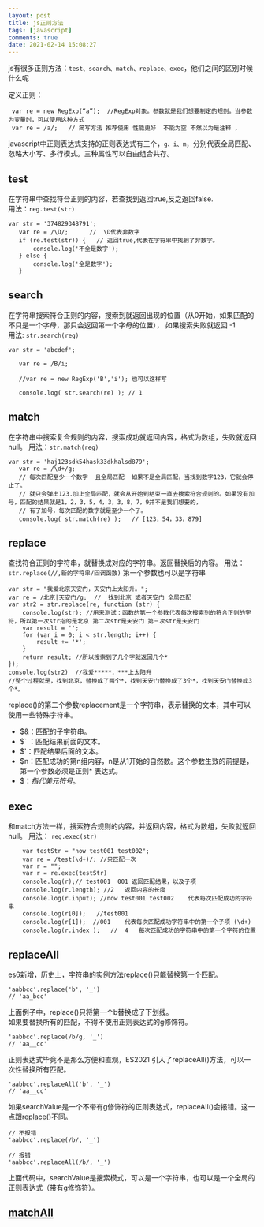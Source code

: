 ```yaml
---
layout: post
title: js正则方法
tags: [javascript]
comments: true
date: 2021-02-14 15:08:27
---
```


js有很多正则方法：`test、search、match、replace、exec`，他们之间的区别时候什么呢

<!-- more -->

定义正则：
```
 var re = new RegExp(“a”);  //RegExp对象。参数就是我们想要制定的规则。当参数为变量时，可以使用这种方式
 var re = /a/;   // 简写方法 推荐使用 性能更好  不能为空 不然以为是注释 ，
```

javascript中正则表达式支持的正则表达式有三个，`g、i、m`，分别代表全局匹配、忽略大小写、多行模式。三种属性可以自由组合共存。

## test
在字符串中查找符合正则的内容，若查找到返回true,反之返回false.  
用法：`reg.test(str)`
```
var str = '374829348791';
   var re = /\D/;      //  \D代表非数字
   if (re.test(str)) {   // 返回true,代表在字符串中找到了非数字。
       console.log('不全是数字');
   } else {
       console.log('全是数字');
   }
```

## search
在字符串搜索符合正则的内容，搜索到就返回出现的位置（从0开始，如果匹配的不只是一个字母，那只会返回第一个字母的位置）， 如果搜索失败就返回 -1  
用法: `str.search(reg)`
```
var str = 'abcdef';

   var re = /B/i;

   //var re = new RegExp('B','i'); 也可以这样写

   console.log( str.search(re) ); // 1
```

## match
在字符串中搜索复合规则的内容，搜索成功就返回内容，格式为数组，失败就返回null。
用法：`str.match(reg)`
```
var str = 'haj123sdk54hask33dkhalsd879';
   var re = /\d+/g;   
   // 每次匹配至少一个数字  且全局匹配  如果不是全局匹配，当找到数字123，它就会停止了。
   // 就只会弹出123.加上全局匹配，就会从开始到结束一直去搜索符合规则的。如果没有加号，匹配的结果就是1，2，3，5，4，3，3，8，7，9并不是我们想要的，
   // 有了加号，每次匹配的数字就是至少一个了。
   console.log( str.match(re) );   // [123，54，33，879]
```

## replace
查找符合正则的字符串，就替换成对应的字符串。返回替换后的内容。
用法： `str.replace(//,新的字符串/回调函数)`
第一个参数也可以是字符串

```
var str = "我爱北京天安门，天安门上太阳升。";
var re = /北京|天安门/g;  //  找到北京 或者天安门 全局匹配
var str2 = str.replace(re, function (str) {
    console.log(str); //用来测试：函数的第一个参数代表每次搜索到的符合正则的字符，所以第一次str指的是北京 第二次str是天安门 第三次str是天安门
    var result = '';
    for (var i = 0; i < str.length; i++) {
        result += '*';
    }
    return result; //所以搜索到了几个字就返回几个*
});
console.log(str2)  //我爱*****，***上太阳升
//整个过程就是，找到北京，替换成了两个*，找到天安门替换成了3个*，找到天安门替换成3个*。

```
replace()的第二个参数replacement是一个字符串，表示替换的文本，其中可以使用一些特殊字符串。
* $&：匹配的子字符串。
* $` ：匹配结果前面的文本。
* $'：匹配结果后面的文本。
* $n：匹配成功的第n组内容，n是从1开始的自然数。这个参数生效的前提是，第一个参数必须是正则* 表达式。
* $$：指代美元符号$。

## exec
和match方法一样，搜索符合规则的内容，并返回内容，格式为数组，失败就返回null。
用法： `reg.exec(str)`
```
    var testStr = "now test001 test002";
    var re = /test(\d+)/; //只匹配一次
    var r = "";
    var r = re.exec(testStr)
    console.log(r);// test001  001 返回匹配结果，以及子项
    console.log(r.length); //2   返回内容的长度
    console.log(r.input); //now test001 test002    代表每次匹配成功的字符串
    console.log(r[0]);   //test001
    console.log(r[1]);  //001    代表每次匹配成功字符串中的第一个子项 (\d+)
    console.log(r.index );   //  4   每次匹配成功的字符串中的第一个字符的位置

```

## replaceAll
es6新增，历史上，字符串的实例方法replace()只能替换第一个匹配。
```
'aabbcc'.replace('b', '_')
// 'aa_bcc'
```
上面例子中，replace()只将第一个b替换成了下划线。  
如果要替换所有的匹配，不得不使用正则表达式的g修饰符。
```
'aabbcc'.replace(/b/g, '_')
// 'aa__cc'
```
正则表达式毕竟不是那么方便和直观，ES2021 引入了replaceAll()方法，可以一次性替换所有匹配。
```
'aabbcc'.replaceAll('b', '_')
// 'aa__cc'

```
如果searchValue是一个不带有g修饰符的正则表达式，replaceAll()会报错。这一点跟replace()不同。
```
// 不报错
'aabbcc'.replace(/b/, '_')

// 报错
'aabbcc'.replaceAll(/b/, '_')
```
上面代码中，searchValue是搜索模式，可以是一个字符串，也可以是一个全局的正则表达式（带有g修饰符）。

## [matchAll](https://es6.ruanyifeng.com/#docs/regex#String-prototype-matchAll)

